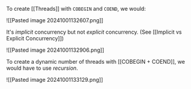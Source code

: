 To create [[Threads]] with `COBEGIN` and `COEND`, we would:

![[Pasted image 20241001132607.png]]

It's *implicit* concurrency but not *explicit* concurrency. 
(See [[Implicit vs Explicit Concurrency]])

![[Pasted image 20241001132906.png]]


To create a dynamic number of threads with [[COBEGIN + COEND]], we would have to use *recursion*.

![[Pasted image 20241001133129.png]]
